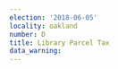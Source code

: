 ```yaml
---
election: '2018-06-05'
locality: oakland
number: D
title: Library Parcel Tax
data_warning:
---
```


